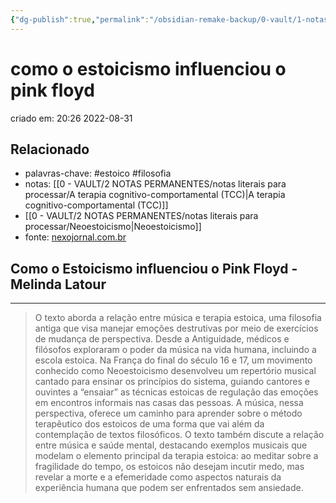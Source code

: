```yaml
---
{"dg-publish":true,"permalink":"/obsidian-remake-backup/0-vault/1-notas-literais/filosofia/como-o-estoicismo-influenciou-o-pink-floyd/","title":"como o estoicismo influenciou o pink floyd","tags":["estoico","filosofia"],"dgHomeLink":true,"dgShowLocalGraph":true,"dgShowFileTree":true,"noteIcon":""}
---
```



# como o estoicismo influenciou o pink floyd

criado em: 20:26 2022-08-31

## Relacionado

- palavras-chave: #estoico #filosofia 
- notas: [[0 - VAULT/2 NOTAS PERMANENTES/notas literais para processar/A terapia cognitivo-comportamental (TCC)\|A terapia cognitivo-comportamental (TCC)]] 
- [[0 - VAULT/2 NOTAS PERMANENTES/notas literais para processar/Neoestoicismo\|Neoestoicismo]]
- fonte: [nexojornal.com.br](https://www.nexojornal.com.br/externo/2022/08/26/Como-o-Estoicismo-influenciou-o-Pink-Floyd)

## Como o Estoicismo influenciou o Pink Floyd - Melinda Latour

---

>O texto aborda a relação entre música e terapia estoica, uma filosofia antiga que visa manejar emoções destrutivas por meio de exercícios de mudança de perspectiva. Desde a Antiguidade, médicos e filósofos exploraram o poder da música na vida humana, incluindo a escola estoica. Na França do final do século 16 e 17, um movimento conhecido como Neoestoicismo desenvolveu um repertório musical cantado para ensinar os princípios do sistema, guiando cantores e ouvintes a “ensaiar” as técnicas estoicas de regulação das emoções em encontros informais nas casas das pessoas. A música, nessa perspectiva, oferece um caminho para aprender sobre o método terapêutico dos estoicos de uma forma que vai além da contemplação de textos filosóficos. O texto também discute a relação entre música e saúde mental, destacando exemplos musicais que modelam o elemento principal da terapia estoica: ao meditar sobre a fragilidade do tempo, os estoicos não desejam incutir medo, mas revelar a morte e a efemeridade como aspectos naturais da experiência humana que podem ser enfrentados sem ansiedade.